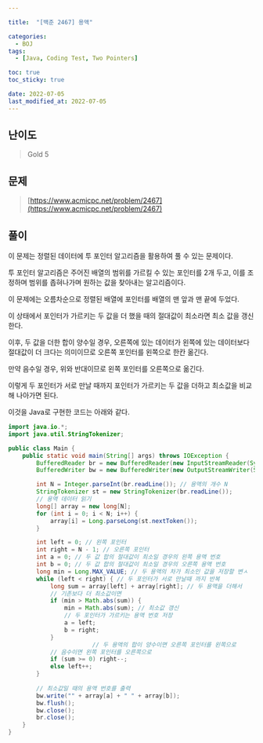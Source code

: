 ```yaml
---

title:  "[백준 2467] 용액"

categories:
  - BOJ
tags:
  - [Java, Coding Test, Two Pointers]

toc: true
toc_sticky: true

date: 2022-07-05
last_modified_at: 2022-07-05
---
```



## 난이도

> Gold 5

## 문제

> [https://www.acmicpc.net/problem/2467](https://www.acmicpc.net/problem/2467)

## 풀이

이 문제는 정렬된 데이터에 투 포인터 알고리즘을 활용하여 풀 수 있는 문제이다.

투 포인터 알고리즘은 주어진 배열의 범위를 가르킬 수 있는 포인터를 2개 두고, 이를 조정하며 범위를 좁혀나가며 원하는 값을 찾아내는 알고리즘이다.

이 문제에는 오름차순으로 정렬된 배열에 포인터를 배열의 맨 앞과 맨 끝에 두었다.

이 상태에서 포인터가 가르키는 두 값을 더 했을 때의 절대값이 최소라면 최소 값을 갱신한다.

이후, 두 값을 더한 합이 양수일 경우, 오른쪽에 있는 데이터가 왼쪽에 있는 데이터보다 절대값이 더 크다는 의미이므로 오른쪽 포인터를 왼쪽으로 한칸 옮긴다.

만약 음수일 경우, 위와 반대이므로 왼쪽 포인터를 오른쪽으로 옮긴다. 

이렇게 두 포인터가 서로 만날 때까지 포인터가 가르키는 두 값을 더하고 최소값을 비교해 나아가면 된다.

이것을 Java로 구현한 코드는 아래와 같다.

```java
import java.io.*;
import java.util.StringTokenizer;

public class Main {
    public static void main(String[] args) throws IOException {
        BufferedReader br = new BufferedReader(new InputStreamReader(System.in));
        BufferedWriter bw = new BufferedWriter(new OutputStreamWriter(System.out));

        int N = Integer.parseInt(br.readLine()); // 용액의 개수 N
        StringTokenizer st = new StringTokenizer(br.readLine());
      	// 용액 데이터 읽기
        long[] array = new long[N];
        for (int i = 0; i < N; i++) {
            array[i] = Long.parseLong(st.nextToken());
        }

        int left = 0; // 왼쪽 포인터
        int right = N - 1; // 오른쪽 포인터
        int a = 0; // 두 값 합의 절대값이 최소일 경우의 왼쪽 용액 번호
        int b = 0; // 두 값 합의 절대값이 최소일 경우의 오른쪽 용액 번호
        long min = Long.MAX_VALUE; // 두 용액의 차가 최소인 값을 저장할 변ㅅ
        while (left < right) { // 두 포인터가 서로 만날때 까지 반복
            long sum = array[left] + array[right]; // 두 용액을 더해서
          	// 기존보다 더 최소값이면
            if (min > Math.abs(sum)) {
                min = Math.abs(sum); // 최소값 갱신
              	// 두 포인터가 가르키는 용액 번호 저장
                a = left;
                b = right;
            }
						// 두 용액의 합이 양수이면 오른쪽 포인터를 왼쪽으로
          	// 음수이면 왼쪽 포인터를 오른쪽으로
            if (sum >= 0) right--;
            else left++;
        }
				
      	// 최소값일 때의 용액 번호를 출력
        bw.write("" + array[a] + " " + array[b]);
        bw.flush();
        bw.close();
        br.close();
    }
}
```
